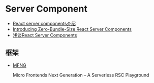 # Server Component

- [React server components介绍](https://zhuanlan.zhihu.com/p/340816128)
- [Introducing Zero-Bundle-Size React Server Components](https://reactjs.org/blog/2020/12/21/data-fetching-with-react-server-components.html)
- [浅谈React Server Components](https://juejin.cn/post/6915972825211731982)

## 框架

- [MFNG](https://github.com/unstubbable/mfng)

    Micro Frontends Next Generation – A Serverless RSC Playground
